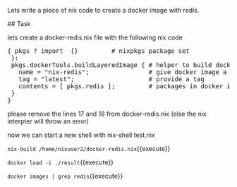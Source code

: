 Lets write a piece of nix code to create a docker image with redis.

## Task

lets create a docker-redis.nix file with the following nix code

<pre class="file" data-filename="docker-redis.nix" data-target="prepend">{ pkgs ? import <nixpkgs> {}         # nixpkgs package set
 }:
 pkgs.dockerTools.buildLayeredImage { # helper to build docker image
   name = "nix-redis";                # give docker image a name
   tag = "latest";                    # provide a tag
   contents = [ pkgs.redis ];         # packages in docker image
 }
}
</pre>

please remove the lines 17 and 18 from docker-redis.nix (else the nix interpter will throw an error)

now we can start a new shell with nix-shell test.nix 

`nix-build /home/nixuser2/docker-redis.nix`{{execute}}

`docker load -i ./result`{{execute}}

`docker images | grep redis`{{execute}}

